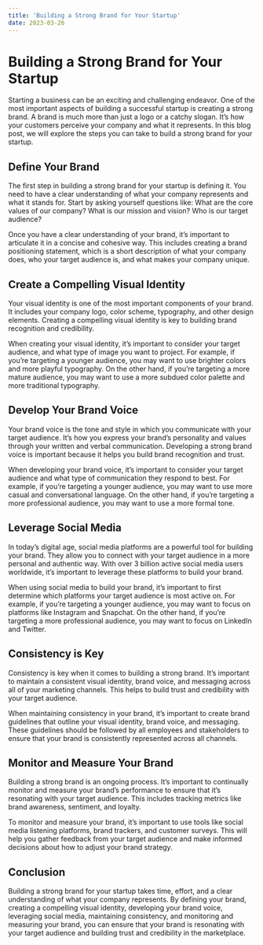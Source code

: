 ```yaml
---
title: 'Building a Strong Brand for Your Startup'
date: 2023-03-26
---
```


# Building a Strong Brand for Your Startup

Starting a business can be an exciting and challenging endeavor. One of the most important aspects of building a successful startup is creating a strong brand. A brand is much more than just a logo or a catchy slogan. It’s how your customers perceive your company and what it represents. In this blog post, we will explore the steps you can take to build a strong brand for your startup.

## Define Your Brand

The first step in building a strong brand for your startup is defining it. You need to have a clear understanding of what your company represents and what it stands for. Start by asking yourself questions like: What are the core values of our company? What is our mission and vision? Who is our target audience?

Once you have a clear understanding of your brand, it’s important to articulate it in a concise and cohesive way. This includes creating a brand positioning statement, which is a short description of what your company does, who your target audience is, and what makes your company unique.

## Create a Compelling Visual Identity

Your visual identity is one of the most important components of your brand. It includes your company logo, color scheme, typography, and other design elements. Creating a compelling visual identity is key to building brand recognition and credibility.

When creating your visual identity, it’s important to consider your target audience, and what type of image you want to project. For example, if you’re targeting a younger audience, you may want to use brighter colors and more playful typography. On the other hand, if you’re targeting a more mature audience, you may want to use a more subdued color palette and more traditional typography.

## Develop Your Brand Voice

Your brand voice is the tone and style in which you communicate with your target audience. It’s how you express your brand’s personality and values through your written and verbal communication. Developing a strong brand voice is important because it helps you build brand recognition and trust.

When developing your brand voice, it’s important to consider your target audience and what type of communication they respond to best. For example, if you’re targeting a younger audience, you may want to use more casual and conversational language. On the other hand, if you’re targeting a more professional audience, you may want to use a more formal tone.

## Leverage Social Media

In today’s digital age, social media platforms are a powerful tool for building your brand. They allow you to connect with your target audience in a more personal and authentic way. With over 3 billion active social media users worldwide, it’s important to leverage these platforms to build your brand.

When using social media to build your brand, it’s important to first determine which platforms your target audience is most active on. For example, if you’re targeting a younger audience, you may want to focus on platforms like Instagram and Snapchat. On the other hand, if you’re targeting a more professional audience, you may want to focus on LinkedIn and Twitter.

## Consistency is Key

Consistency is key when it comes to building a strong brand. It’s important to maintain a consistent visual identity, brand voice, and messaging across all of your marketing channels. This helps to build trust and credibility with your target audience.

When maintaining consistency in your brand, it’s important to create brand guidelines that outline your visual identity, brand voice, and messaging. These guidelines should be followed by all employees and stakeholders to ensure that your brand is consistently represented across all channels.

## Monitor and Measure Your Brand

Building a strong brand is an ongoing process. It’s important to continually monitor and measure your brand’s performance to ensure that it’s resonating with your target audience. This includes tracking metrics like brand awareness, sentiment, and loyalty.

To monitor and measure your brand, it’s important to use tools like social media listening platforms, brand trackers, and customer surveys. This will help you gather feedback from your target audience and make informed decisions about how to adjust your brand strategy.

## Conclusion

Building a strong brand for your startup takes time, effort, and a clear understanding of what your company represents. By defining your brand, creating a compelling visual identity, developing your brand voice, leveraging social media, maintaining consistency, and monitoring and measuring your brand, you can ensure that your brand is resonating with your target audience and building trust and credibility in the marketplace.
